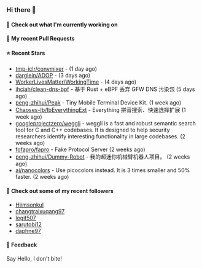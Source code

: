 ### Hi there 👋

#### 👷 Check out what I'm currently working on

#### 🔨 My recent Pull Requests


#### ⭐ Recent Stars

- [tmp-iclr/convmixer](https://github.com/tmp-iclr/convmixer) -  (1 day ago)
- [darglein/ADOP](https://github.com/darglein/ADOP) -  (3 days ago)
- [WorkerLivesMatter/WorkingTime](https://github.com/WorkerLivesMatter/WorkingTime) -  (4 days ago)
- [ihciah/clean-dns-bpf](https://github.com/ihciah/clean-dns-bpf) - 基于 Rust &#43; eBPF 丢弃 GFW DNS 污染包 (5 days ago)
- [peng-zhihui/Peak](https://github.com/peng-zhihui/Peak) - Tiny Mobile Terminal Device Kit. (1 week ago)
- [Chaoses-Ib/IbEverythingExt](https://github.com/Chaoses-Ib/IbEverythingExt) - Everything 拼音搜索、快速选择扩展 (1 week ago)
- [googleprojectzero/weggli](https://github.com/googleprojectzero/weggli) - weggli is a fast and robust semantic search tool for C and C&#43;&#43; codebases. It is designed to help security researchers identify interesting functionality in large codebases. (2 weeks ago)
- [fofapro/fapro](https://github.com/fofapro/fapro) - Fake Protocol Server (2 weeks ago)
- [peng-zhihui/Dummy-Robot](https://github.com/peng-zhihui/Dummy-Robot) - 我的超迷你机械臂机器人项目。 (2 weeks ago)
- [ai/nanocolors](https://github.com/ai/nanocolors) - Use picocolors instead. It is 3 times smaller and 50% faster. (2 weeks ago)

#### 👯 Check out some of my recent followers

- [Hiimsonkul](https://github.com/Hiimsonkul)
- [changtraixuqang97](https://github.com/changtraixuqang97)
- [logit507](https://github.com/logit507)
- [sarutobi12](https://github.com/sarutobi12)
- [daphne97](https://github.com/daphne97)

#### 💬 Feedback

Say Hello, I don't bite!